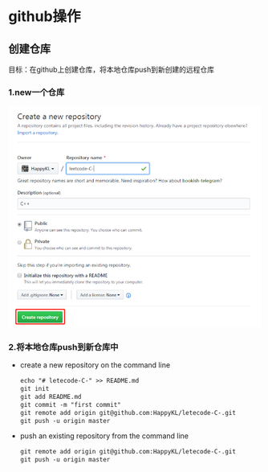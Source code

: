 # github操作

## 创建仓库

目标：在github上创建仓库，将本地仓库push到新创建的远程仓库

### 1.new一个仓库

![image-20191122130624631](Untitled.assets/image-20191122130624631.png)

### 2.将本地仓库push到新仓库中

- create a new repository on the command line

  ```shell
  echo "# letecode-C-" >> README.md
  git init
  git add README.md
  git commit -m "first commit"
  git remote add origin git@github.com:HappyKL/letecode-C-.git
  git push -u origin master
  ```

- push an existing repository from the command line

  ```shell
  git remote add origin git@github.com:HappyKL/letecode-C-.git
  git push -u origin master
  ```

  

